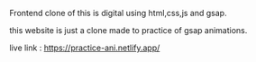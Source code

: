 Frontend clone of this is digital using html,css,js and gsap.

this website is just a clone made to practice of gsap animations.

live link : https://practice-ani.netlify.app/
